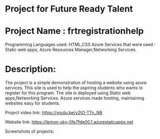 # Project for Future Ready Talent

# Project Name : frtregistrationhelp
Programming Languages used: HTML,CSS
Azure Services that were used : Static web apps, Azure Resources Manager,Networking Services.

# Description:
 The project is a simple demonstration of hosting a website using azure services. This site is used to help the aspiring students who wants to register for this program.
 The site is deployed using Static web apps,Networking Services. 
 Azure services made hosting, maintaining websites easy for students.

 Project video link: https://youtu.be/y2tO-TTn_N8

 Website link: https://lemon-sky-0fe7fde00.1.azurestaticapps.net

 Screenshots of projects:
 
